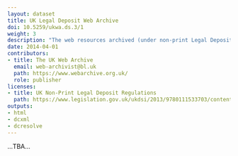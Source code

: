 ```yaml
---
layout: dataset
title: UK Legal Deposit Web Archive
doi: 10.5259/ukwa.ds.3/1
weight: 3
description: "The web resources archived (under non-print Legal Deposit regulations) by the UK Web Archive."
date: 2014-04-01
contributors:
- title: The UK Web Archive
  email: web-archivist@bl.uk
  path: https://www.webarchive.org.uk/
  role: publisher
licenses:
- title: UK Non-Print Legal Deposit Regulations
  path: https://www.legislation.gov.uk/ukdsi/2013/9780111533703/contents
outputs:
- html
- dcxml
- dcresolve
---
```


...TBA...

